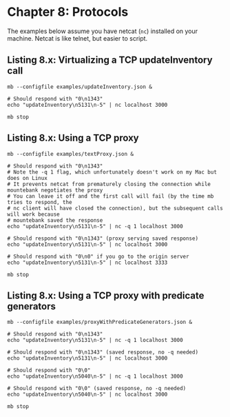 # Chapter 8: Protocols

The examples below assume you have netcat (`nc`) installed on your machine.
Netcat is like telnet, but easier to script.

## Listing 8.x: Virtualizing a TCP updateInventory call

````
mb --configfile examples/updateInventory.json &

# Should respond with "0\n1343"
echo "updateInventory\n5131\n-5" | nc localhost 3000

mb stop
````

## Listing 8.x: Using a TCP proxy

````
mb --configfile examples/textProxy.json &

# Should respond with "0\n1343"
# Note the -q 1 flag, which unfortunately doesn't work on my Mac but does on Linux
# It prevents netcat from prematurely closing the connection while mountebank negotiates the proxy
# You can leave it off and the first call will fail (by the time mb tries to respond, the
# nc client will have closed the connection), but the subsequent calls will work because
# mountebank saved the response
echo "updateInventory\n5131\n-5" | nc -q 1 localhost 3000

# Should respond with "0\n1343" (proxy serving saved response)
echo "updateInventory\n5131\n-5" | nc localhost 3000

# Should respond with "0\n0" if you go to the origin server
echo "updateInventory\n5131\n-5" | nc localhost 3333

mb stop
````

## Listing 8.x: Using a TCP proxy with predicate generators

````
mb --configfile examples/proxyWithPredicateGenerators.json &

# Should respond with "0\n1343"
echo "updateInventory\n5131\n-5" | nc -q 1 localhost 3000

# Should respond with "0\n1343" (saved response, no -q needed)
echo "updateInventory\n5131\n-5" | nc localhost 3000

# Should respond with "0\0"
echo "updateInventory\n5040\n-5" | nc -q 1 localhost 3000

# Should respond with "0\0" (saved response, no -q needed)
echo "updateInventory\n5040\n-5" | nc localhost 3000

mb stop
````
